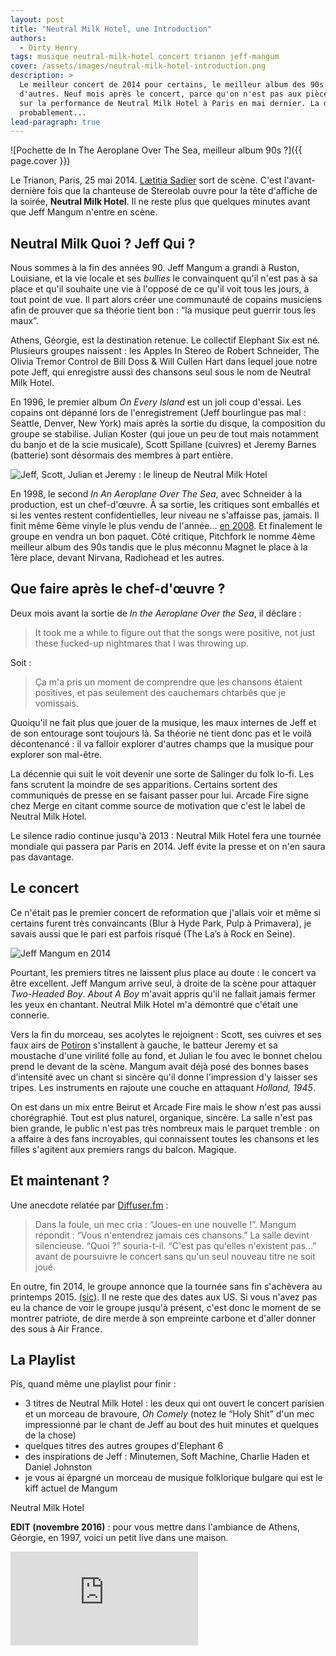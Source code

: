 ```yaml
---
layout: post
title: "Neutral Milk Hotel, une Introduction"
authors:
  - Dirty Henry
tags: musique neutral-milk-hotel concert trianon jeff-mangum
cover: /assets/images/neutral-milk-hotel-introduction.png
description: >
  Le meilleur concert de 2014 pour certains, le meilleur album des 90s pour
  d'autres. Neuf mois après le concert, parce qu'on n'est pas aux pièces, retour
  sur la performance de Neutral Milk Hotel à Paris en mai dernier. La dernière,
  probablement...
lead-paragraph: true
---
```


![Pochette de In The Aeroplane Over The Sea, meilleur album 90s ?]({{ page.cover }})

Le Trianon, Paris, 25 mai 2014.
[Lætitia Sadier](http://fr.wikipedia.org/wiki/Lætitia_Sadier) sort de scène.
C'est l'avant-dernière fois que la chanteuse de Stereolab ouvre pour la tête
d'affiche de la soirée, **Neutral Milk Hotel**. Il ne reste plus que quelques
minutes avant que Jeff Mangum n'entre en scène.

## Neutral Milk Quoi ? Jeff Qui ?

Nous sommes à la fin des années 90. Jeff Mangum a grandi à Ruston, Louisiane, et
la vie locale et ses _bullies_ le convainquent qu'il n'est pas à sa place et
qu'il souhaite une vie à l'opposé de ce qu'il voit tous les jours, à tout point
de vue. Il part alors créer une communauté de copains musiciens afin de prouver
que sa théorie tient bon : “la musique peut guerrir tous les maux”.

Athens, Géorgie, est la destination retenue. Le collectif Elephant Six est né.
Plusieurs groupes naissent : les Apples In Stereo de Robert Schneider, The
Olivia Tremor Control de Bill Doss & Will Cullen Hart dans lequel joue notre
pote Jeff, qui enregistre aussi des chansons seul sous le nom de Neutral Milk
Hotel.

En 1996, le premier album _On Every Island_ est un joli coup d'essai. Les
copains ont dépanné lors de l'enregistrement (Jeff bourlingue pas mal : Seattle,
Denver, New York) mais après la sortie du disque, la composition du groupe se
stabilise. Julian Koster (qui joue un peu de tout mais notamment du banjo et de
la scie musicale), Scott Spillane (cuivres) et Jeremy Barnes (batterie) sont
désormais des membres à part entière.

![Jeff, Scott, Julian et Jeremy : le lineup de Neutral Milk Hotel](assets/images/neutral-milk-hotel-lineup-90s.jpg)

En 1998, le second _In An Aeroplane Over The Sea_, avec Schneider à la
production, est un chef-d'œuvre. À sa sortie, les critiques sont emballés et si
les ventes restent confidentielles, leur niveau ne s'affaisse pas, jamais. Il
finit même 6ème vinyle le plus vendu de l'année...
[en 2008](http://www.rollingstone.com/music/news/radiohead-neutral-milk-hotel-help-vinyl-sales-almost-double-in-2008-20090108).
Et finalement le groupe en vendra un bon paquet. Côté critique, Pitchfork le
nomme 4ème meilleur album des 90s tandis que le plus méconnu Magnet le place à
la 1ère place, devant Nirvana, Radiohead et les autres.

## Que faire après le chef-d'œuvre ?

Deux mois avant la sortie de _In the Aeroplane Over the Sea_, il déclare :

> It took me a while to figure out that the songs were positive, not just these
> fucked-up nightmares that I was throwing up.

Soit :

> Ça m'a pris un moment de comprendre que les chansons étaient positives, et pas
> seulement des cauchemars chtarbés que je vomissais.

Quoiqu'il ne fait plus que jouer de la musique, les maux internes de Jeff et de
son entourage sont toujours là. Sa théorie ne tient donc pas et le voilà
décontenancé : il va falloir explorer d'autres champs que la musique pour
explorer son mal-être.

La décennie qui suit le voit devenir une sorte de Salinger du folk lo-fi. Les
fans scrutent la moindre de ses apparitions. Certains sortent des communiqués de
presse en se faisant passer pour lui. Arcade Fire signe chez Merge en citant
comme source de motivation que c'est le label de Neutral Milk Hotel.

Le silence radio continue jusqu'à 2013 : Neutral Milk Hotel fera une tournée
mondiale qui passera par Paris en 2014. Jeff évite la presse et on n'en saura
pas davantage.

## Le concert

Ce n'était pas le premier concert de reformation que j'allais voir et même si
certains furent très convaincants (Blur à Hyde Park, Pulp à Primavera), je
savais aussi que le pari est parfois risqué (The La’s à Rock en Seine).

![Jeff Mangum en 2014](assets/images/neutral-milk-hotel-jeff-mangum-2014.jpg)

Pourtant, les premiers titres ne laissent plus place au doute : le concert va
être excellent. Jeff Mangum arrive seul, à droite de la scène pour attaquer
_Two-Headed Boy_. _About A Boy_ m'avait appris qu'il ne fallait jamais fermer
les yeux en chantant. Neutral Milk Hotel m'a démontré que c'était une connerie.

Vers la fin du morceau, ses acolytes le rejoignent : Scott, ses cuivres et ses
faux airs de [Potiron](https://www.google.com/search?q=potiron+oui-oui)
s'installent à gauche, le batteur Jeremy et sa moustache d'une virilité folle au
fond, et Julian le fou avec le bonnet chelou prend le devant de la scène. Mangum
avait déjà posé des bonnes bases d’intensité avec un chant si sincère qu'il
donne l'impression d'y laisser ses tripes. Les instruments en rajoute une couche
en attaquant _Holland, 1945_.

On est dans un mix entre Beirut et Arcade Fire mais le show n'est pas aussi
chorégraphié. Tout est plus naturel, organique, sincère. La salle n'est pas bien
grande, le public n'est pas très nombreux mais le parquet tremble : on a affaire
à des fans incroyables, qui connaissent toutes les chansons et les filles
s'agitent aux premiers rangs du balcon. Magique.

## Et maintenant ?

Une anecdote relatée par
[Diffuser.fm](http://diffuser.fm/jeff-mangum-plays-intimate-show-tells-audience-theyll-never-hear-his-new-songs/) :

> Dans la foule, un mec cria : “Joues-en une nouvelle !”. Mangum répondit :
> “Vous n'entendrez jamais ces chansons.” La salle devint silencieuse. “Quoi ?”
> souria-t-il. “C'est pas qu'elles n'existent pas...” avant de poursuivre le
> concert sans qu'un seul nouveau titre ne soit joué.

En outre, fin 2014, le groupe annonce que la tournée sans fin s'achèvera au
printemps 2015.
[(sic)](http://pitchfork.com/news/57791-neutral-milk-hotel-announce-last-tour-for-the-forseeable-future/).
Il ne reste que des dates aux US. Si vous n'avez pas eu la chance de voir le
groupe jusqu'à présent, c'est donc le moment de se montrer patriote, de dire
merde à son empreinte carbone et d'aller donner des sous à Air France.

## La Playlist

<div id='neutralmilkhotel-playlist'
     class="dr-playlist"
     dr-spotify-id="3mAghZ3fbBetCZs2HFqLm1"
     dr-spotify-user="dirtyhenry">
</div>

Pis, quand même une playlist pour finir :

- 3 titres de Neutral Milk Hotel : les deux qui ont ouvert le concert parisien
  et un morceau de bravoure, _Oh Comely_ (notez le “Holy Shit” d'un mec
  impressionné par le chant de Jeff au bout des huit minutes et quelques de la
  chose)
- quelques titres des autres groupes d'Elephant 6
- des inspirations de Jeff : Minutemen, Soft Machine, Charlie Haden et Daniel
  Johnston
- je vous ai épargné un morceau de musique folklorique bulgare qui est le kiff
  actuel de Mangum

<div class="microdata" itemprop="performer" itemscope="" itemtype="http://schema.org/MusicGroup">
  <link itemprop="sameAs" href="http://fr.wikipedia.org/wiki/Neutral_Milk_Hotela" />
  <div>
    <span itemprop="name">Neutral Milk Hotel</span></a>
  </div>
</div>

**EDIT (novembre 2016)** : pour vous mettre dans l'ambiance de Athens, Géorgie,
en 1997, voici un petit live dans une maison.

<div class="embed-responsive embed-responsive-16by9">
  <iframe class="embed-responsive-item" src="https://www.youtube.com/embed/vMw54NK_524" frameborder="0"></iframe>
</div>
